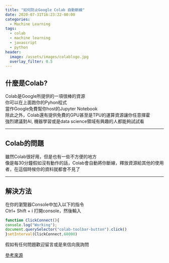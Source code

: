 ```yaml
---
title: "如何防止Google Colab 自動斷線"
date: 2020-07-31T16:23:22-00:00
categories:
  - Machine Learning
tags:
  - colab
  - machine learning
  - javascript
  - python
header:
  image: /assets/images/colablogo.jpg
  overlay_filter: 0.5
---
```

## 什麼是Colab?  
Colab是Google所提供的一項很棒的資源  
你可以在上面跑你的Pyhon程式  
當作Google免費幫你host的Jupyter Notebook  
除此之外，Colab還有提供免費的GPU甚至是TPU的運算資源讓你任意揮霍  
強烈建議對AI, 機器學習或是data science領域有興趣的人都能夠試試看  
  
---
## Colab的問題  
雖然Colab很好用，但是也有一些不方便的地方  
像是每30分鐘假如沒有動作的話，Colab會自動將你斷線，釋放資源給其他的使用者，在這個時候你的資料就都會不見了

---

## 解決方法  

在你的瀏覽器Console中加入以下的指令  
Ctrl+ Shift + i 打開console，然後輸入  
```javascript
function ClickConnect(){
console.log("Working"); 
document.querySelector("colab-toolbar-button").click() 
}setInterval(ClickConnect,60000)
```  

假如有任何問題歡迎留言或是來信向我詢問  

[參考來源](https://medium.com/@shivamrawat_756/how-to-prevent-google-colab-from-disconnecting-717b88a128c0)